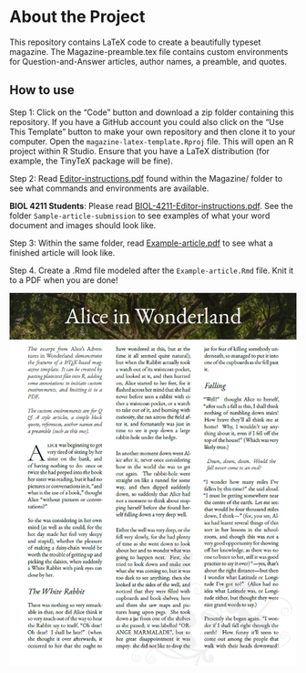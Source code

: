 About the Project
================

This repository contains LaTeX code to create a beautifully typeset
magazine. The Magazine-preamble.tex file contains custom environments
for Question-and-Answer articles, author names, a preamble, and quotes.

## How to use

Step 1: Click on the “Code” button and download a zip folder containing
this repository. If you have a GitHub account you could also click on
the “Use This Template” button to make your own repository and then
clone it to your computer. Open the `magazine-latex-template.Rproj`
file. This will open an R project within R Studio. Ensure that you have
a LaTeX distribution (for example, the TinyTeX package will be fine).

Step 2: Read [Editor-instructions.pdf](Magazine/Editor-instructions.pdf)
found within the Magazine/ folder to see what commands and environments
are available.

**BIOL 4211 Students**: Please read
[BIOL-4211-Editor-instructions.pdf](Magazine/Editor-instructions.pdf).
See the folder `Sample-article-submission` to see examples of what your
word document and images should look like.

Step 3: Within the same folder, read
[Example-article.pdf](Magazine/Example-article.pdf) to see what a
finished article will look like.

Step 4. Create a .Rmd file modeled after the `Example-article.Rmd` file.
Knit it to a PDF when you are done!

<img src="Images/Alice-magazine-screenshot.png" alt="Screenshot of a magazine article produced using this template. The template features full-bleed background images, drop caps, quotes, and a drop-cap question and answer style." width="832" style="display: block; margin: auto;" />
